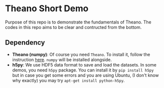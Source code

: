 # Theano Short Demo

Purpose of this repo is to demonstrate the fundamentals of Theano. The codes in this repo aims to be clear and contructed from the bottom.

## Dependency
* __Theano (numpy)__: Of course you need `Theano`. To install it, follow the instruction [here](http://deeplearning.net/software/theano/install.html). `numpy` will be installed alongside.
* __h5py__: We use HDF5 data format to save and load the datasets. In some demos, you need `h5py` package. You can install it by `pip install h5py` but in case you get some errors and you are using Ubuntu, (I don't know why exactly) you may try `apt-get install python-h5py`.


